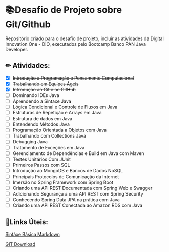 # 📚Desafio de Projeto sobre Git/Github 


Repositório criado para o desafio de projeto, incluir as atividades da Digital Innovation One - DIO, executados pelo Bootcamp Banco PAN Java Developer.

## ✏ Atividades:

- [x] ~~Introdução à Programação e Pensamento Computacional~~
- [x] ~~Trabalhando em Equipes Ágeis~~
- [x] ~~Introdução ao Git e ao GitHub~~
- [ ] Dominando IDEs Java
- [ ] Aprendendo a Sintaxe Java
- [ ] Lógica Condicional e Controle de Fluxos em Java
- [ ] Estruturas de Repetição e Arrays em Java
- [ ] Estrutura de dados em Java
- [ ] Entendendo Métodos Java
- [ ] Programação Orientada a Objetos com Java
- [ ] Trabalhando com Collections Java
- [ ] Debugging Java
- [ ] Tratamento de Exceções em Java
- [ ] Gerenciamento de Dependências e Build em Java com Maven
- [ ] Testes Unitários Com JUnit
- [ ] Primeiros Passos com SQL
- [ ] Introdução ao MongoDB e Bancos de Dados NoSQL
- [ ] Principais Protocolos de Comunicação da Internet
- [ ] Imersão no Spring Framework com Spring Boot
- [ ] Criando uma API REST Documentada com Spring Web e Swagger
- [ ] Adicionando Segurança a uma API REST com Spring Security
- [ ] Conhecendo Spring Data JPA na prática com Java
- [ ] Criando uma API REST Conectada ao Amazon RDS com Java

 ## :link:Links Úteis:
 
 [Sintáxe Básica Markdown](https://markdown.net.br/sintaxe-basica/#code)
 
 [GIT Download](https://git-scm.com/downloads)
